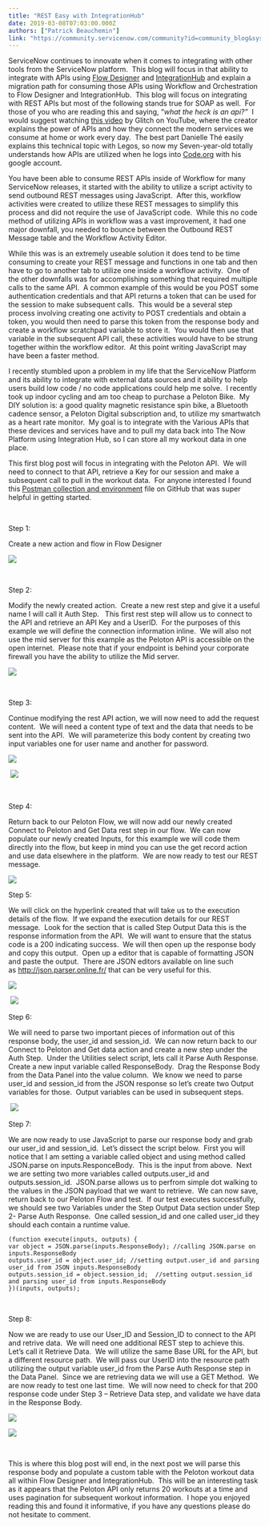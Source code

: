 ```yaml
---
title: "REST Easy with IntegrationHub"
date: 2019-03-08T07:03:00.000Z
authors: ["Patrick Beauchemin"]
link: "https://community.servicenow.com/community?id=community_blog&sys_id=73dc77e5dbc87300f7fca851ca9619f3"
---
```

<p>ServiceNow continues to innovate when it comes to integrating with other tools from the ServiceNow platform.  This blog will focus in that ability to integrate with APIs using <a href="https://docs.servicenow.com/bundle/madrid-servicenow-platform/page/administer/flow-designer/concept/flow-designer.html" rel="nofollow">Flow Designer</a> and <a href="https://docs.servicenow.com/bundle/madrid-servicenow-platform/page/administer/integrationhub/concept/integrationhub.html" rel="nofollow">IntegrationHub</a> and explain a migration path for consuming those APIs using Workflow and Orchestration to Flow Designer and IntegrationHub.  This blog will focus on integrating with REST APIs but most of the following stands true for SOAP as well.  For those of you who are reading this and saying, “<em>what the heck is an api?”  </em>I would suggest watching <a href="https://www.youtube.com/watch?v&#61;qW1qhb8r8xI" rel="nofollow">this video</a> by Glitch on YouTube, where the creator explains the power of APIs and how they connect the modern services we consume at home or work every day.  The best part Danielle Thé easily explains this technical topic with Legos, so now my Seven-year-old totally understands how APIs are utilized when he logs into <a href="https://code.org/" rel="nofollow">Code.org</a> with his google account.</p>
<p>You have been able to consume REST APIs inside of Workflow for many ServiceNow releases, it started with the ability to utilize a script activity to send outbound REST messages using JavaScript.  After this, workflow activities were created to utilize these REST messages to simplify this process and did not require the use of JavaScript code.  While this no code method of utilizing APIs in workflow was a vast improvement, it had one major downfall, you needed to bounce between the Outbound REST Message table and the Workflow Activity Editor.</p>
<p>While this was is an extremely useable solution it does tend to be time consuming to create your REST message and functions in one tab and then have to go to another tab to utilize one inside a workflow activity.  One of the other downfalls was for accomplishing something that required multiple calls to the same API.  A common example of this would be you POST some authentication credentials and that API returns a token that can be used for the session to make subsequent calls.  This would be a several step process involving creating one activity to POST credentials and obtain a token, you would then need to parse this token from the response body and create a workflow scratchpad variable to store it.  You would then use that variable in the subsequent API call, these activities would have to be strung together within the workflow editor.  At this point writing JavaScript may have been a faster method.  </p>
<p>I recently stumbled upon a problem in my life that the ServiceNow Platform and its ability to integrate with external data sources and it ability to help users build low code / no code applications could help me solve.  I recently took up indoor cycling and am too cheap to purchase a Peloton Bike.  My DIY solution is: a good quality magnetic resistance spin bike, a Bluetooth cadence sensor, a Peloton Digital subscription and, to utilize my smartwatch as a heart rate monitor.  My goal is to integrate with the Various APIs that these devices and services have and to pull my data back into The Now Platform using Integration Hub, so I can store all my workout data in one place.</p>
<p>This first blog post will focus in integrating with the Peloton API.  We will need to connect to that API, retrieve a Key for our session and make a subsequent call to pull in the workout data.  For anyone interested I found this <a href="https://github.com/philosowaffle/postman_collections/tree/master/PelotonCycle" rel="nofollow">Postman collection and environment</a> file on GitHub that was super helpful in getting started.</p>
<p> </p>
<p>Step 1:</p>
<p>Create a new action and flow in Flow Designer</p>
<p><img style="max-width: 100%; max-height: 480px;" src="https://community.servicenow.com/d42188f9db0c7300f7fca851ca96195d.iix" /></p>
<p> </p>
<p>Step 2:</p>
<p>Modify the newly created action.  Create a new rest step and give it a useful name I will call it Auth Step.   This first rest step will allow us to connect to the API and retrieve an API Key and a UserID.  For the purposes of this example we will define the connection information inline.  We will also not use the mid server for this example as the Peloton API is accessible on the open internet.  Please note that if your endpoint is behind your corporate firewall you have the ability to utilize the Mid server.</p>
<p><img style="max-width: 100%; max-height: 480px;" src="https://community.servicenow.com/df20c8f5db0c7300f7fca851ca961977.iix" /></p>
<p> </p>
<p>Step 3:</p>
<p>Continue modifying the rest API action, we will now need to add the request content.  We will need a content type of text and the data that needs to be sent into the API.  We will parameterize this body content by creating two input variables one for user name and another for password.</p>
<p><img style="max-width: 100%; max-height: 480px;" src="https://community.servicenow.com/3cc080b9db0c7300f7fca851ca96196f.iix" /></p>
<p> <img style="max-width: 100%; max-height: 480px;" src="https://community.servicenow.com/3ef24875db4c7300f7fca851ca9619ab.iix" /></p>
<p> </p>
<p>Step 4:</p>
<p>Return back to our Peloton Flow, we will now add our newly created Connect to Peloton and Get Data rest step in our flow.  We can now populate our newly created Inputs, for this example we will code them directly into the flow, but keep in mind you can use the get record action and use data elsewhere in the platform.  We are now ready to test our REST message.</p>
<p><img style="max-width: 100%; max-height: 480px;" src="https://community.servicenow.com/62b34c39db4c7300f7fca851ca961946.iix" /></p>
<p>Step 5:</p>
<p>We will click on the hyperlink created that will take us to the execution details of the flow.  If we expand the execution details for our REST message.  Look for the section that is called Step Output Data this is the response information from the API.  We will want to ensure that the status code is a 200 indicating success.  We will then open up the response body and copy this output.  Open up a editor that is capable of formatting JSON and paste the output.  There are JSON editors available on line such as <a href="http://json.parser.online.fr/" rel="nofollow">http://json.parser.online.fr/</a> that can be very useful for this. </p>
<p><img style="max-width: 100%; max-height: 480px;" src="https://community.servicenow.com/e57780b1db8c7300f7fca851ca9619d7.iix" /></p>
<p> <img style="max-width: 100%; max-height: 480px;" src="https://community.servicenow.com/e04b48fddb8c7300f7fca851ca96197d.iix" /></p>
<p>Step 6:</p>
<p>We will need to parse two important pieces of information out of this response body, the user_id and session_id.  We can now return back to our Connect to Peloton and Get data action and create a new step under the Auth Step.  Under the Utilities select script, lets call it Parse Auth Response.  Create a new input variable called ResponseBody.  Drag the Response Body from the Data Panel into the value column.  We know we need to parse user_id and session_id from the JSON response so let’s create two Output variables for those.  Output variables can be used in subsequent steps.</p>
<p> <img style="max-width: 100%; max-height: 480px;" src="https://community.servicenow.com/408c4035dbcc7300f7fca851ca961923.iix" /></p>
<p>Step 7:</p>
<p>We are now ready to use JavaScript to parse our response body and grab our user_id and session_id.  Let’s dissect the script below.  First you will notice that I am setting a variable called object and using method called JSON.parse on inputs.ResponceBody.  This is the input from above.  Next we are setting two more variables called outputs.user_id and outputs.session_id.  JSON.parse allows us to perfrom simple dot walking to the values in the JSON payload that we want to retrieve.  We can now save, return back to our Peloton Flow and test.  If our test executes successfully, we should see two Variables under the Step Output Data section under Step 2- Parse Auth Response.  One called session_id and one called user_id they should each contain a runtime value.</p>
<pre class="language-javascript"><code>(function execute(inputs, outputs) {
var object &#61; JSON.parse(inputs.ResponseBody); //calling JSON.parse on inputs.ResponseBody
outputs.user_id &#61; object.user_id; //setting output.user_id and parsing user_id from JSON inputs.ResponseBody
outputs.session_id &#61; object.session_id;  //setting output.session_id and parsing user_id from inputs.ResponseBody
})(inputs, outputs);</code></pre>
<p> </p>
<p>Step 8:</p>
<p>Now we are ready to use our User_ID and Session_ID to connect to the API and retrive data.  We will need one additional REST step to achieve this.  Let’s call it Retrieve Data.  We will utilize the same Base URL for the API, but a different resource path.  We will pass our UserID into the resource path utilizing the output variable user_id from the Parse Auth Response step in the Data Panel.  Since we are retrieving data we will use a GET Method.  We are now ready to test one last time.  We will now need to check for that 200 response code under Step 3 – Retrieve Data step, and validate we have data in the Response Body.</p>
<p><img style="max-width: 100%; max-height: 480px;" src="https://community.servicenow.com/925d4cf5dbcc7300f7fca851ca961929.iix" /></p>
<p><img style="max-width: 100%; max-height: 480px;" src="https://community.servicenow.com/649e88bddbcc7300f7fca851ca96199d.iix" /></p>
<p> </p>
<p>This is where this blog post will end, in the next post we will parse this response body and populate a custom table with the Peloton workout data all within Flow Designer and IntegrationHub.  This will be an interesting task as it appears that the Peloton API only returns 20 workouts at a time and uses pagination for subsequent workout information.  I hope you enjoyed reading this and found it informative, if you have any questions please do not hesitate to comment.</p>